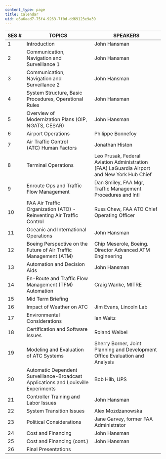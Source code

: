 ```yaml
---
content_type: page
title: Calendar
uid: e6a6aad7-75f4-9263-7f0d-dd69123e9a39
---
```


| SES # | TOPICS | SPEAKERS |
| --- | --- | --- |
| 1 | Introduction | John Hansman |
| 2 | Communication, Navigation and Surveillance 1 | John Hansman |
| 3 | Communication, Navigation and Surveillance 2 | John Hansman |
| 4 | System Structure, Basic Procedures, Operational Rules | John Hansman |
| 5 | Overview of Modernization Plans (OIP, NGATS, CESAR) | John Hansman |
| 6 | Airport Operations | Philippe Bonnefoy |
| 7 | Air Traffic Control (ATC) Human Factors | Jonathan Histon |
| 8 | Terminal Operations | Leo Prusak, Federal Aviation Administration (FAA) LaGuardia Airport and New York Hub Chief |
| 9 | Enroute Ops and Traffic Flow Management | Dan Smiley, FAA Mgr, Traffic Management Procedures and Intl |
| 10 | FAA Air Traffic Organization (ATO) - Reinventing Air Traffic Control | Russ Chew, FAA ATO Chief Operating Officer |
| 11 | Oceanic and International Operations | John Hansman |
| 12 | Boeing Perspective on the Future of Air Traffic Management (ATM) | Chip Meserole, Boeing. Director Advanced ATM Engineering |
| 13 | Automation and Decision Aids | John Hansman |
| 14 | En-Route and Traffic Flow Management (TFM) Automation | Craig Wanke, MITRE |
| 15 | Mid Term Briefing |  |
| 16 | Impact of Weather on ATC | Jim Evans, Lincoln Lab |
| 17 | Environmental Considerations | Ian Waitz |
| 18 | Certification and Software Issues | Roland Weibel |
| 19 | Modeling and Evaluation of ATC Systems | Sherry Borner, Joint Planning and Development Office Evaluation and Analysis |
| 20 | Automatic Dependent Surveillance-Broadcast Applications and Louisville Experiments | Bob Hilb, UPS |
| 21 | Controller Training and Labor Issues | John Hansman |
| 22 | System Transition Issues | Alex Mozdzanowska |
| 23 | Political Considerations | Jane Garvey, former FAA Administrator |
| 24 | Cost and Financing | John Hansman |
| 25 | Cost and Financing (cont.) | John Hansman |
| 26 | Final Presentations |